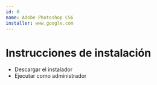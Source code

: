 ```yaml
---
id: 0
name: Adobe Photoshop CS6
installer: www.google.com
---
```


# Instrucciones de instalación

- Descargar el instalador
- Ejecutar como administrador
